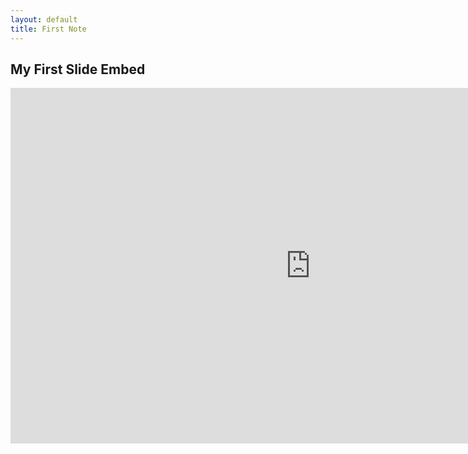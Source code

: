 ```yaml
---
layout: default
title: First Note
---
```


## My First Slide Embed

<iframe src="https://docs.google.com/presentation/d/e/2PACX-1vSTIjcMwh5oykEUGj1JLjX6loys6a6UTh4iZAu-spRtEU-Fe8pfeLcXsw5JwexoH-Hpm8lq_ncK9_y9/pub?start=false&loop=false&delayms=3000"
        frameborder="0" width="960" height="569"
        allowfullscreen="true" mozallowfullscreen="true" webkitallowfullscreen="true">
</iframe>
